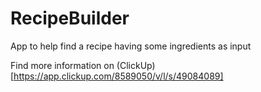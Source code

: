 # RecipeBuilder
App to help find a recipe having some ingredients as input

Find more information on (ClickUp)[https://app.clickup.com/8589050/v/l/s/49084089] 
